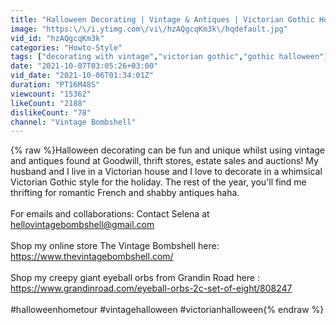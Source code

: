 ```yaml
---
title: "Halloween Decorating | Vintage & Antiques | Victorian Gothic House Tour"
image: "https:\/\/i.ytimg.com\/vi\/hzAQgcqKm3k\/hqdefault.jpg"
vid_id: "hzAQgcqKm3k"
categories: "Howto-Style"
tags: ["decorating with vintage","victorian gothic","gothic halloween"]
date: "2021-10-07T03:05:26+03:00"
vid_date: "2021-10-06T01:34:01Z"
duration: "PT16M48S"
viewcount: "15362"
likeCount: "2188"
dislikeCount: "78"
channel: "Vintage Bombshell"
---
```

{% raw %}Halloween decorating can be fun and unique whilst using vintage and antiques found at Goodwill, thrift stores, estate sales and auctions! My husband and I live in a Victorian house and I love to decorate in a whimsical Victorian Gothic style for the holiday. The rest of the year, you'll find me thrifting for romantic French and shabby antiques haha.<br /><br />For emails and collaborations: Contact Selena at hellovintagebombshell@gmail.com  <br /><br />Shop my online store The Vintage Bombshell here:<br /><a rel="nofollow" target="blank" href="https://www.thevintagebombshell.com/">https://www.thevintagebombshell.com/</a><br /><br />Shop my creepy giant eyeball orbs from Grandin Road here : <a rel="nofollow" target="blank" href="https://www.grandinroad.com/eyeball-orbs-2c-set-of-eight/808247">https://www.grandinroad.com/eyeball-orbs-2c-set-of-eight/808247</a><br /><br />#halloweenhometour #vintagehalloween #victorianhalloween{% endraw %}
